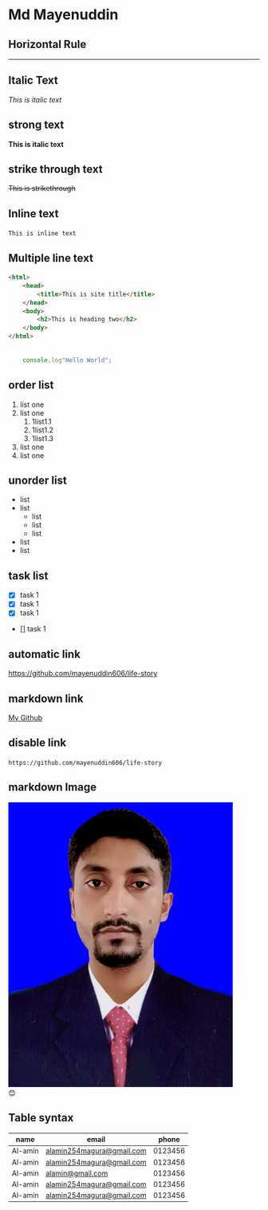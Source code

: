 <!-- Markdown Tutorial -->
# Md Mayenuddin  

## Horizontal Rule  
---

## Italic Text
_This is italic text_  

## strong text
__This is italic text__

## strike through text
~~This is strikethrough~~

## Inline text
`This is inline text`

## Multiple line text
```html
<html>
    <head>
        <title>This is site title</title>
    </head>
    <body>
        <h2>This is heading two</h2>
    </body>
</html>

```


```javascript

    console.log"Hello World";
```

## order list
1. list one
1. list one
    1. 1list1.1
    1. 1list1.2
    1. 1list1.3
1. list one
1. list one

## unorder list
- list
- list
    - list
    - list
    - list
- list
- list

## task list
- [x] task 1
- [x] task 1
- [x] task 1
- [] task 1


## automatic link
https://github.com/mayenuddin606/life-story

## markdown link
[My Github][github]


## disable link
`https://github.com/mayenuddin606/life-story`

<!-- link list here -->
[github]: https://github.com/mayenuddin606/life-story


## markdown Image
![image alter text](./images/mayenuddin.JPG)  
😊

## Table syntax

| name | email | phone |
|------| ----- | ----- |
| Al-amin | alamin254magura@gmail.com | 0123456 |
| Al-amin | alamin254magura@gmail.com | 0123456 |
| Al-amin | alamin@gmail.com | 0123456 |
| Al-amin | alamin254magura@gmail.com | 0123456 |
| Al-amin | alamin254magura@gmail.com | 0123456 |
